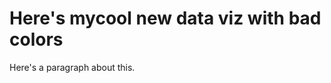 # Here's mycool new data viz with bad colors

Here's a paragraph about this. 
<div class="flourish-embed flourish-chart" data-src="visualisation/14930028"><script src="https://public.flourish.studio/resources/embed.js"></script></div>

